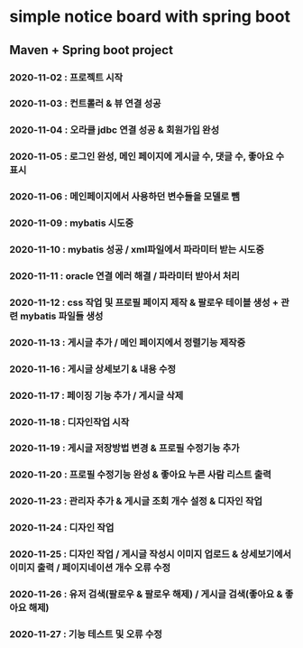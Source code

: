 # simple notice board with spring boot

## Maven + Spring boot project

### 2020-11-02 : 프로젝트 시작
### 2020-11-03 : 컨트롤러  & 뷰 연결 성공
### 2020-11-04 : 오라클 jdbc 연결 성공 & 회원가입 완성
### 2020-11-05 : 로그인 완성, 메인 페이지에 게시글 수, 댓글 수, 좋아요 수 표시
### 2020-11-06 : 메인페이지에서 사용하던 변수들을 모델로 뺌
### 2020-11-09 : mybatis 시도중
### 2020-11-10 : mybatis 성공 / xml파일에서 파라미터 받는 시도중
### 2020-11-11 : oracle 연결 에러 해결 / 파라미터 받아서 처리
### 2020-11-12 : css 작업 및 프로필 페이지 제작 & 팔로우 테이블 생성 + 관련 mybatis 파일들 생성
### 2020-11-13 : 게시글 추가 / 메인 페이지에서 정렬기능 제작중
### 2020-11-16 : 게시글 상세보기 & 내용 수정
### 2020-11-17 : 페이징  기능 추가 / 게시글 삭제
### 2020-11-18 : 디자인작업 시작
### 2020-11-19 : 게시글 저장방법 변경 & 프로필 수정기능 추가
### 2020-11-20 : 프로필 수정기능 완성 & 좋아요 누른 사람 리스트 출력
### 2020-11-23 : 관리자 추가 & 게시글 조회 개수 설정 & 디자인 작업
### 2020-11-24 : 디자인 작업
### 2020-11-25 : 디자인 작업 / 게시글 작성시 이미지 업로드 & 상세보기에서 이미지 출력 / 페이지네이션 개수 오류 수정
### 2020-11-26 : 유저 검색(팔로우 & 팔로우 해제) / 게시글 검색(좋아요 & 좋아요 해제)
### 2020-11-27 : 기능 테스트 및 오류 수정

